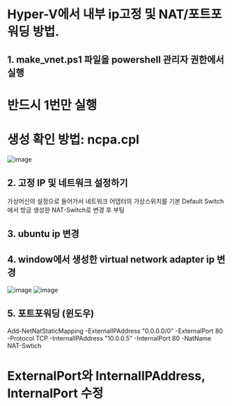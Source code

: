 # Hyper-V에서 내부 ip고정 및 NAT/포트포워딩 방법.

## 1. make_vnet.ps1 파일을 powershell 관리자 권한에서 실행

# 반드시 1번만 실행
# 생성 확인 방법: ncpa.cpl
![image](https://user-images.githubusercontent.com/28096454/217505648-2145d3a4-c793-457f-a587-bd18648c5b0a.png)

## 2. 고정 IP 및 네트워크 설정하기
가상머신의 설정으로 들어가서 네트워크 어댑터의 가상스위치를 기본 Default Switch 에서 방금 생성한 NAT-Switch로 변경 후 부팅

## 3. ubuntu ip 변경

## 4. window에서 생성한 virtual network adapter ip 변경
![image](https://user-images.githubusercontent.com/28096454/217506233-30b63cf6-cd13-4c63-9dca-6b1332bf65fa.png)
![image](https://user-images.githubusercontent.com/28096454/217506302-228d01fc-649c-45ee-83d6-408916caf4f3.png)

## 5. 포트포워딩 (윈도우)
Add-NetNatStaticMapping -ExternalIPAddress "0.0.0.0/0" -ExternalPort 80 -Protocol TCP -InternalIPAddress "10.0.0.5" -InternalPort 80 -NatName NAT-Swtich

# ExternalPort와 InternalIPAddress, InternalPort 수정
